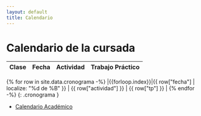 ```yaml
---
layout: default
title: Calendario
---
```


# Calendario de la cursada

| Clase | Fecha | Actividad | Trabajo Práctico |
| :---: | :---: | :-------: | :--------------: |
{% for row in site.data.cronograma -%}
|{{forloop.index}}|{{ row["fecha"] | localize: "%d de %B" }} | {{ row["actividad"] }} | {{ row["tp"] }} |
{% endfor -%}
{: .cronograma }

- [Calendario Académico](https://frba.utn.edu.ar/static/CalendarioAcademico2023.pdf)

